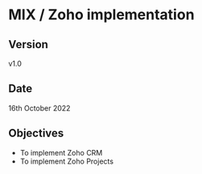 # MIX / Zoho implementation

## Version

v1.0

## Date

16th October 2022

## Objectives

- To implement Zoho CRM
- To implement Zoho Projects
